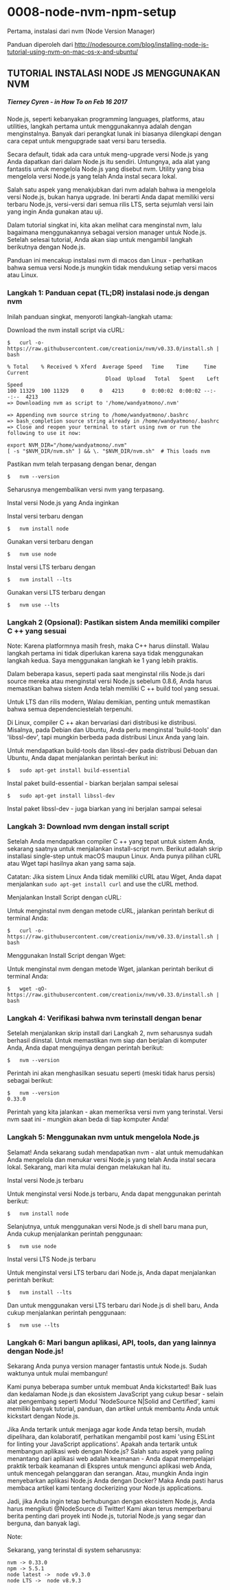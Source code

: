 # 0008-node-nvm-npm-setup

Pertama, instalasi dari nvm (Node Version Manager)

Panduan diperoleh dari http://nodesource.com/blog/installing-node-js-tutorial-using-nvm-on-mac-os-x-and-ubuntu/

## TUTORIAL INSTALASI NODE JS MENGGUNAKAN NVM 
##### Tierney Cyren - in How To on Feb 16 2017

Node.js, seperti kebanyakan programming languages, platforms, atau utilities, langkah pertama untuk menggunakannya adalah dengan menginstalnya. Banyak dari perangkat lunak ini biasanya dilengkapi dengan cara cepat untuk mengupgrade saat versi baru tersedia.

Secara default, tidak ada cara untuk meng-upgrade versi Node.js yang Anda dapatkan dari dalam Node.js itu sendiri. Untungnya, ada alat yang fantastis untuk mengelola Node.js yang disebut nvm. Utility yang bisa mengelola versi Node.js yang telah Anda instal secara lokal.

Salah satu aspek yang menakjubkan dari nvm adalah bahwa ia mengelola versi Node.js, bukan hanya upgrade. Ini berarti Anda dapat memiliki versi terbaru Node.js, versi-versi dari semua rilis LTS, serta sejumlah versi lain yang ingin Anda gunakan atau uji.

Dalam tutorial singkat ini, kita akan melihat cara menginstal nvm, lalu bagaimana menggunakannya sebagai version manager untuk Node.js. Setelah selesai tutorial, Anda akan siap untuk mengambil langkah berikutnya dengan Node.js.

Panduan ini mencakup instalasi nvm di macos dan Linux - perhatikan bahwa semua versi Node.js mungkin tidak mendukung setiap versi macos atau Linux.

### Langkah 1: Panduan cepat (TL;DR) instalasi node.js dengan nvm

Inilah panduan singkat, menyoroti langkah-langkah utama:

Download the nvm install script via cURL:

	$	curl -o- https://raw.githubusercontent.com/creationix/nvm/v0.33.0/install.sh | bash

	% Total    % Received % Xferd  Average Speed   Time    Time     Time  Current
									Dload  Upload   Total   Spent    Left  Speed
	100 11329  100 11329    0     0   4213      0  0:00:02  0:00:02 --:--:--  4213
	=> Downloading nvm as script to '/home/wandyatmono/.nvm'

	=> Appending nvm source string to /home/wandyatmono/.bashrc
	=> bash_completion source string already in /home/wandyatmono/.bashrc
	=> Close and reopen your terminal to start using nvm or run the following to use it now:

	export NVM_DIR="/home/wandyatmono/.nvm"
	[ -s "$NVM_DIR/nvm.sh" ] && \. "$NVM_DIR/nvm.sh"  # This loads nvm

Pastikan nvm telah terpasang dengan benar, dengan 

	$	nvm --version
	
Seharusnya mengembalikan versi nvm yang terpasang.

Instal versi Node.js yang Anda inginkan

Instal versi terbaru dengan

	$	nvm install node

Gunakan versi terbaru dengan

	$	nvm use node

Instal versi LTS terbaru dengan

	$	nvm install --lts

Gunakan versi LTS terbaru dengan 

	$	nvm use --lts

### Langkah 2 (Opsional): Pastikan sistem Anda memiliki compiler C ++ yang sesuai

Note: Karena platformnya masih fresh, maka C++ harus diinstall. Walau langkah pertama ini tidak diperlukan karena saya tidak menggunakan langkah kedua. Saya menggunakan langkah ke 1 yang lebih praktis.

Dalam beberapa kasus, seperti pada saat menginstal rilis Node.js dari source mereka atau menginstal versi Node.js sebelum 0.8.6, Anda harus memastikan bahwa sistem Anda telah memiliki C ++ build tool yang sesuai.

Untuk LTS dan rilis modern, Walau demikian, penting untuk memastikan bahwa semua dependenciestelah terpenuhi.

Di Linux, compiler C ++ akan bervariasi dari distribusi ke distribusi. Misalnya, pada Debian dan Ubuntu, Anda perlu menginstal 'build-tools' dan 'libssl-dev', tapi mungkin berbeda pada distribusi Linux Anda yang lain.

Untuk mendapatkan build-tools dan libssl-dev pada distribusi Debuan dan Ubuntu, Anda dapat menjalankan perintah berikut ini:

	$	sudo apt-get install build-essential
	
Instal paket build-essential - biarkan berjalan sampai selesai

	$	sudo apt-get install libssl-dev

Instal paket libssl-dev - juga biarkan yang ini berjalan sampai selesai

### Langkah 3: Download nvm dengan install script

Setelah Anda mendapatkan compiler C ++ yang tepat untuk sistem Anda, sekarang saatnya untuk menjalankan install-script nvm. Berikut adalah skrip installasi single-step untuk macOS maupun Linux. Anda punya pilihan cURL atau Wget tapi hasilnya akan yang sama saja.

Catatan: Jika sistem Linux Anda tidak memiliki cURL atau Wget, Anda dapat menjalankan `sudo apt-get install curl` and use the cURL method.

Menjalankan Install Script dengan cURL:

Untuk menginstal nvm dengan metode cURL, jalankan perintah berikut di terminal Anda:

	$	curl -o- https://raw.githubusercontent.com/creationix/nvm/v0.33.0/install.sh | bash

Menggunakan Install Script dengan Wget:

Untuk menginstal nvm dengan metode Wget, jalankan perintah berikut di terminal Anda:

	$	wget -qO- https://raw.githubusercontent.com/creationix/nvm/v0.33.0/install.sh | bash

### Langkah 4: Verifikasi bahwa nvm terinstall dengan benar

Setelah menjalankan skrip install dari Langkah 2, nvm seharusnya sudah berhasil diinstal. Untuk memastikan nvm siap dan berjalan di komputer Anda, Anda dapat mengujinya dengan perintah berikut:

	$	nvm --version

Perintah ini akan menghasilkan sesuatu seperti (meski tidak harus persis) sebagai berikut:

	$	nvm --version
	0.33.0

Perintah yang kita jalankan - akan memeriksa versi nvm yang terinstal. Versi nvm saat ini - mungkin akan beda di tiap komputer Anda!

### Langkah 5: Menggunakan nvm untuk mengelola Node.js

Selamat! Anda sekarang sudah mendapatkan nvm - alat untuk memudahkan Anda mengelola dan menukar versi Node.js yang telah Anda instal secara lokal. Sekarang, mari kita mulai dengan melakukan hal itu.

Instal versi Node.js terbaru

Untuk menginstal versi Node.js terbaru, Anda dapat menggunakan perintah berikut:

	$	nvm install node

Selanjutnya, untuk menggunakan versi Node.js di shell baru mana pun, Anda cukup menjalankan perintah penggunaan:

	$	nvm use node

Instal versi LTS Node.js terbaru

Untuk menginstal versi LTS terbaru dari Node.js, Anda dapat menjalankan perintah berikut:

	$	nvm install --lts

Dan untuk menggunakan versi LTS terbaru dari Node.js di shell baru, Anda cukup menjalankan perintah penggunaan:

	$	nvm use --lts

### Langkah 6: Mari bangun aplikasi, API, tools, dan yang lainnya dengan Node.js!

Sekarang Anda punya version manager fantastis untuk Node.js. Sudah waktunya untuk mulai membangun!

Kami punya beberapa sumber untuk membuat Anda kickstarted! Baik luas dan kedalaman Node.js dan ekosistem JavaScript yang cukup besar - selain alat pengembang seperti Modul 'NodeSource N|Solid and Certified', kami memiliki banyak tutorial, panduan, dan artikel untuk membantu Anda untuk kickstart dengan Node.js.

Jika Anda tertarik untuk menjaga agar kode Anda tetap bersih, mudah dipelihara, dan kolaboratif, perhatikan mengambil post kami 'using ESLint for linting your JavaScript applications'. Apakah anda tertarik untuk membangun aplikasi web dengan Node.js? Salah satu aspek yang paling menantang dari aplikasi web adalah keamanan - Anda dapat mempelajari praktik terbaik keamanan di Ekspres untuk mengunci aplikasi web Anda, untuk mencegah pelanggaran dan serangan. Atau, mungkin Anda ingin menyebarkan aplikasi Node.js Anda dengan Docker? Maka Anda pasti harus membaca artikel kami tentang dockerizing your Node.js applications.

Jadi, jika Anda ingin tetap berhubungan dengan ekosistem Node.js, Anda harus mengikuti @NodeSource di Twitter! Kami akan terus memperbarui berita penting dari proyek inti Node.js, tutorial Node.js yang segar dan berguna, dan banyak lagi.


Note:

Sekarang, yang terinstal di system seharusnya:

	nvm -> 0.33.0
	npm -> 5.5.1
	node latest ->  node v9.3.0
	node LTS ->  node v8.9.3

